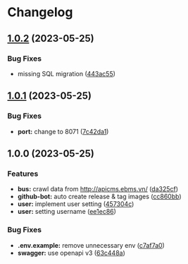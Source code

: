 # Changelog

## [1.0.2](https://github.com/MobDevBKU/backend/compare/v1.0.1...v1.0.2) (2023-05-25)


### Bug Fixes

* missing SQL migration ([443ac55](https://github.com/MobDevBKU/backend/commit/443ac5502cbf47d230c1706739873200f80a6787))

## [1.0.1](https://github.com/MobDevBKU/backend/compare/v1.0.0...v1.0.1) (2023-05-25)


### Bug Fixes

* **port:** change to 8071 ([7c42da1](https://github.com/MobDevBKU/backend/commit/7c42da1b613a1037604bd53b6dac924381c49698))

## 1.0.0 (2023-05-25)


### Features

* **bus:** crawl data from http://apicms.ebms.vn/ ([da325cf](https://github.com/MobDevBKU/backend/commit/da325cfb9bbc26368e7f8c80cd1ee6580ae9bdd9))
* **github-bot:** auto create release & tag images ([cc860bb](https://github.com/MobDevBKU/backend/commit/cc860bba9bb924c3cd2ddc6bcbc70a8646d71846))
* **user:** implement user setting ([457304c](https://github.com/MobDevBKU/backend/commit/457304c6b179f1ea80f1b535ef3b3112a043ff52))
* **user:** setting username ([ee1ec86](https://github.com/MobDevBKU/backend/commit/ee1ec867a16bf78176630a910b3220aae75619dc))


### Bug Fixes

* **.env.example:** remove unnecessary env ([c7af7a0](https://github.com/MobDevBKU/backend/commit/c7af7a06cdf782062c93431646c863b999ec8c65))
* **swagger:** use openapi v3 ([63c448a](https://github.com/MobDevBKU/backend/commit/63c448a538e3891b32e5c5d93ec50c5fa320eb4b))
